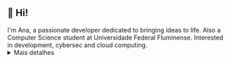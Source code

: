 <h2>👾 Hi!</h2>
I'm Ana, a passionate developer dedicated to bringing ideas to life. 
Also a Computer Science student at Universidade Federal Fluminense.
Interested in development, cybersec and cloud computing.


<details>
<summary>
  Mais detalhes
</summary>
  
### Languages

![JavaScript](https://img.shields.io/badge/-JavaScript-000?&logo=JavaScript)
![TypeScript](https://img.shields.io/badge/-TypeScript-000?&logo=TypeScript)
![SQL](https://img.shields.io/badge/-SQL-000?&logo=MySQL)
![Java](https://img.shields.io/badge/-Java-000?&logo=Java&logoColor=007396)
![Python](https://img.shields.io/badge/-Python-000?&logo=Python)

### Technologies

![React](https://img.shields.io/badge/-React-000?&logo=React)
![Node.js](https://img.shields.io/badge/-Node.js-000?&logo=node.js)
![Docker](https://img.shields.io/badge/-Docker-000?&logo=Docker)
![Spring](https://img.shields.io/badge/-Spring-000?&logo=Spring)

### Projects

[![](https://img.shields.io/badge/-🎹%20Piano%20Keys-000)](https://github.com/morgixin/piano-keys)
[![](https://img.shields.io/badge/-👾%20Mantequim-000)](https://github.com/morgixin/mantequim)

<!--
<a href="https://www.adamalston.com/"><img height="137px" src="https://github-readme-stats.vercel.app/api?username=adamalston&hide_title=true&hide_border=true&show_icons=true&include_all_commits=true&count_private=true&line_height=21&text_color=000&icon_color=000&bg_color=0,ea6161,ffc64d,fffc4d,52fa5a&theme=graywhite" /><!-- wi*quL3fcV <img height="137px" src="https://github-readme-stats.vercel.app/api/top-langs/?username=adamalston&hide=html&hide_title=true&hide_border=true&layout=compact&langs_count=6&exclude_repo=comp426,Redventures-Movie-Quotes&text_color=000&icon_color=fff&bg_color=0,52fa5a,4dfcff,c64dff&theme=graywhite" /></a>
-->

<a href="https://github.com/anuraghazra/github-readme-stats" text-decoration="none">
  <img align="center" src="https://github-readme-stats.vercel.app/api/top-langs/?username=morgixin&layout=compact&theme=transparent&show_icons=true" alt="Top Langs" />
</a>
<a href="https://git.io/streak-stats" height="200px">
  <img align="center"  height="200px" src="http://github-readme-streak-stats.herokuapp.com?user=morgixin&theme=dark&background=000000&theme=transparent" />
</a>

<!--
<h2>My stats</h2>

<div align="center">
</div>
<br><br>
-->
<!--
<div align=center>
 <table>
  <tr>
   <th>tech_stack.exe</th>
   <th>learning.exe</th>
  </tr>
  <tr>
   <td>
    <img src="https://github.com/devicons/devicon/blob/master/icons/css3/css3-plain-wordmark.svg"  title="CSS3" alt="CSS" width="40" height="40"/>&nbsp; <img src="https://github.com/devicons/devicon/blob/master/icons/javascript/javascript-original.svg" title="JavaScript" alt="JavaScript" width="40" height="40"/>&nbsp;<img src="https://github.com/devicons/devicon/blob/master/icons/react/react-original-wordmark.svg" title="React" alt="React" width="40" height="40"/>
   </td>
   <td>
     <img src="https://github.com/devicons/devicon/blob/master/icons/nodejs/nodejs-original-wordmark.svg" title="NodeJS" alt="NodeJS" width="40" height="40"/>&nbsp; <img src="https://github.com/devicons/devicon/blob/master/icons/csharp/csharp-plain.svg" title="csharp" alt="CSharp" width="40" height="40"/>&nbsp;
   </td>
  </tr>
 </table>
</div>
-->

### Check out my other media!
<br>
<!-- <div align="center"> -->
<!--   <div id="badges"> -->
    <a href="https://www.linkedin.com/in/ana-ferreira-92339417b/">
      <img src="https://img.shields.io/badge/LinkedIn-blue?style=for-the-badge&logo=linkedin&logoColor=white" alt="LinkedIn Badge"/>
    </a>
   &nbsp;
    <a href="https://taruchii.itch.io">
      <img src="https://img.shields.io/badge/Itch-%23FF0B34.svg?style=for-the-badge&logo=Itch.io&logoColor=white" alt="Itch.io Badge"/>
    </a>
<!-- </div> -->
<!--  <br> -->
<!-- <div>
  <figure>
    <img align="center" src="https://user-images.githubusercontent.com/74038190/225813708-98b745f2-7d22-48cf-9150-083f1b00d6c9.gif" alt="Mario" height=300/><br><br>
    <figcaption>working working working...</figcaption>
  </figure>
</div> -->
<!-- </div> -->

</details>
